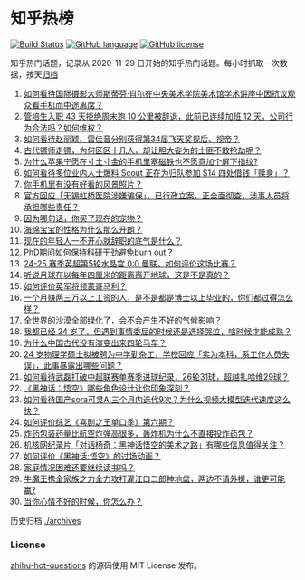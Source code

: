 # 知乎热榜
[![Build Status](https://github.com/ToWeLong/zhihu-hot-questions/workflows/CI/badge.svg)](https://github.com/ToWeLong/zhihu-hot-questions/actions)
[![GitHub language](https://img.shields.io/badge/language-golang-orange.svg)](https://golang.org/)
[![GitHub license](https://img.shields.io/github/license/ToWeLong/zhihu-hot-questions)](https://github.com/ToWeLong/zhihu-hot-questions/blob/main/LICENSE)

知乎热门话题，记录从 2020-11-29 日开始的知乎热门话题。每小时抓取一次数据，按天[归档](./archives)

<!-- BEGIN -->

1. [如何看待国际摄影大师斯蒂芬·肖尔在中央美术学院美术馆学术讲座中因抗议观众看手机而中途离席？](https://www.zhihu.com/question/667708999)
1. [管培生入职 43 天拒绝周末跑 10 公里被辞退，此前已连续加班 12 天，公司行为合法吗？如何维权？](https://www.zhihu.com/question/667844458)
1. [如何看待赵丽颖、雷佳音分别获得第34届飞天奖视后、视帝？](https://www.zhihu.com/question/667803912)
1. [古代镖师走镖，为何区区十几人，却让胆大妄为的土匪不敢抢劫呢？](https://www.zhihu.com/question/624944310)
1. [为什么苹果宁愿在寸土寸金的手机里塞磁铁也不愿意加个屏下指纹​​​?](https://www.zhihu.com/question/663486295)
1. [如何看待多位业内人士爆料 Scout 正在为归队参加 S14 四处借钱「赎身」？](https://www.zhihu.com/question/667677065)
1. [你手机里有没有好看的风景照片？](https://www.zhihu.com/question/667297170)
1. [官方回应「无锡虹桥医院涉嫌骗保」，已行政立案，正全面彻查，涉事人员将承担哪些责任？](https://www.zhihu.com/question/667799607)
1. [因为哪句话，你买了现在的宠物？](https://www.zhihu.com/question/630866429)
1. [海绵宝宝的性格为什么那么开朗？](https://www.zhihu.com/question/666897836)
1. [现在的年轻人一不开心就辞职的底气是什么？](https://www.zhihu.com/question/664714965)
1. [PhD期间如何保持科研干劲避免burn out？](https://www.zhihu.com/question/658848345)
1. [24-25 赛季英超第5轮水晶宫 0:0 曼联，如何评价这场比赛？](https://www.zhihu.com/question/667811608)
1. [听说月球在以每年四厘米的距离离开地球，这是不是真的？](https://www.zhihu.com/question/299894978)
1. [如何评价英军将领蒙哥马利？](https://www.zhihu.com/question/42315095)
1. [一个月赚两三万以上工资的人，是不是都是博士以上毕业的，你们都过得怎么样？](https://www.zhihu.com/question/667354486)
1. [全世界的沙漠全部绿化了，会不会产生不好的气候影响？](https://www.zhihu.com/question/27234230)
1. [我都已经 24 岁了，但遇到事情委屈的时候还是选择哭泣，啥时候才能成熟？](https://www.zhihu.com/question/666609289)
1. [为什么中国古代没有演变出来四轮马车？](https://www.zhihu.com/question/20361708)
1. [24 岁物理学硕士拟被聘为中学勤杂工，学校回应「实为本科，系工作人员失误」，此事暴露出哪些问题？](https://www.zhihu.com/question/667794272)
1. [如何看待武磊打破中超联赛单赛季进球纪录，26轮31球，超越扎哈维29球？](https://www.zhihu.com/question/667793425)
1. [《黑神话：悟空》哪些角色设计让你印象深刻？](https://www.zhihu.com/question/664774073)
1. [如何看待国产sora可灵AI三个月内迭代9次？为什么视频大模型迭代速度这么快？](https://www.zhihu.com/question/667806316)
1. [如何评价综艺《喜剧之王单口季》第六期？](https://www.zhihu.com/question/667669463)
1. [炸药包装药量比航空炸弹高很多，轰炸机为什么不直接投炸药包？](https://www.zhihu.com/question/667751319)
1. [机核网纪录片「对话杨奇：黑神话悟空的美术之路」有哪些信息值得关注？](https://www.zhihu.com/question/667712543)
1. [如何评价《黑神话:悟空》的过场动画？](https://www.zhihu.com/question/664840476)
1. [家庭情况困难还要继续读书吗？](https://www.zhihu.com/question/667798276)
1. [牛魔王携全家族之力全力攻打灌江口二郎神地盘，两边不请外援，谁更可能赢?](https://www.zhihu.com/question/461527470)
1. [当你心情不好的时候，你怎么办？](https://www.zhihu.com/question/667690304)

<!-- END -->

历史归档 [./archives](./archives)


### License
[zhihu-hot-questions](https://github.com/towelong/zhihu-hot-questions) 的源码使用 MIT License 发布。